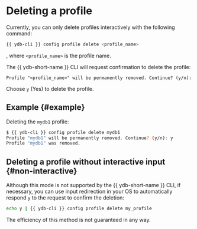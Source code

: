 # Deleting a profile

Currently, you can only delete profiles interactively with the following command:

```bash
{{ ydb-cli }} config profile delete <profile_name>
```

, where `<profile_name>` is the profile name.

The {{ ydb-short-name }} CLI will request confirmation to delete the profile:

```text
Profile "<profile_name>" will be permanently removed. Continue? (y/n): 
```

Choose `y` (Yes) to delete the profile.

## Example {#example}

Deleting the `mydb1` profile:

```bash
$ {{ ydb-cli }} config profile delete mydb1
Profile "mydb1" will be permanently removed. Continue? (y/n): y
Profile "mydb1" was removed.
```

## Deleting a profile without interactive input {#non-interactive}

Although this mode is not supported by the {{ ydb-short-name }} CLI, if necessary, you can use input redirection in your OS to automatically respond `y` to the request to confirm the deletion:

```bash
echo y | {{ ydb-cli }} config profile delete my_profile
```

The efficiency of this method is not guaranteed in any way.

